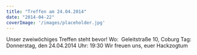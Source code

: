 ```yaml
---
title: "Treffen am 24.04.2014"
date: "2014-04-22"
coverImage: '/images/placeholder.jpg'
---
```


Unser zweiwöchiges Treffen steht bevor! Wo:  Geleitstraße 10, Coburg Tag: Donnerstag, den 24.04.2014 Uhr: 19:30 Wir freuen uns, euer Hackzogtum
